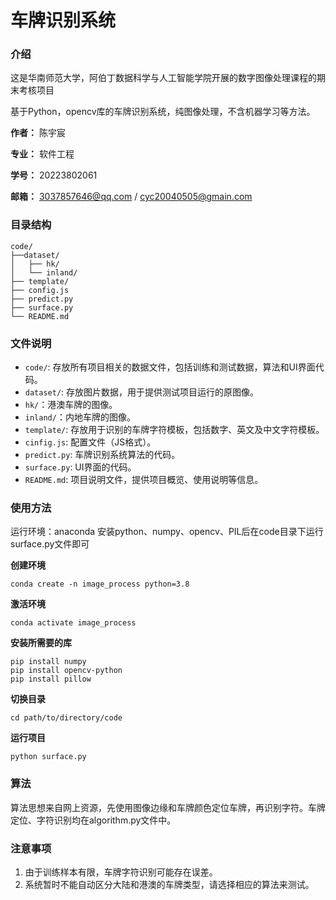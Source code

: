 # 车牌识别系统

### 介绍
这是华南师范大学，阿伯丁数据科学与人工智能学院开展的数字图像处理课程的期末考核项目

基于Python，opencv库的车牌识别系统，纯图像处理，不含机器学习等方法。

**作者：** 陈宇宸

**专业：** 软件工程

**学号：** 20223802061

**邮箱：** 3037857646@qq.com / cyc20040505@gmain.com

### 目录结构
```
code/
├──dataset/
│   ├── hk/
│   └── inland/
├── template/
├── config.js
├── predict.py
├── surface.py
└── README.md
```

### 文件说明
- `code/`: 存放所有项目相关的数据文件，包括训练和测试数据，算法和UI界面代码。
- `dataset/`: 存放图片数据，用于提供测试项目运行的原图像。
- `hk/`：港澳车牌的图像。
- `inland/`：内地车牌的图像。
- `template/`: 存放用于识别的车牌字符模板，包括数字、英文及中文字符模板。
- `cinfig.js`: 配置文件（JS格式）。
- `predict.py`: 车牌识别系统算法的代码。
- `surface.py`: UI界面的代码。
- `README.md`: 项目说明文件，提供项目概览、使用说明等信息。

### 使用方法
运行环境：anaconda
安装python、numpy、opencv、PIL后在code目录下运行surface.py文件即可

**创建环境**
```
conda create -n image_process python=3.8
```
**激活环境**
```
conda activate image_process
```
**安装所需要的库**
```
pip install numpy
pip install opencv-python
pip install pillow
```
**切换目录**
```
cd path/to/directory/code
```
**运行项目**
```
python surface.py
```
### 算法
算法思想来自网上资源，先使用图像边缘和车牌颜色定位车牌，再识别字符。车牌定位、字符识别均在algorithm.py文件中。


### 注意事项
1. 由于训练样本有限，车牌字符识别可能存在误差。
2. 系统暂时不能自动区分大陆和港澳的车牌类型，请选择相应的算法来测试。
